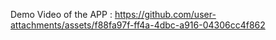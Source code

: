 Demo Video of the APP : 
https://github.com/user-attachments/assets/f88fa97f-ff4a-4dbc-a916-04306cc4f862

